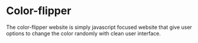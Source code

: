 # Color-flipper
The color-flipper website is simply javascript focused website that give user options to change the color randomly with clean user interface.

